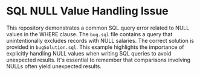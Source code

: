 # SQL NULL Value Handling Issue

This repository demonstrates a common SQL query error related to NULL values in the WHERE clause.  The `bug.sql` file contains a query that unintentionally excludes records with NULL salaries.  The correct solution is provided in `bugSolution.sql`.  This example highlights the importance of explicitly handling NULL values when writing SQL queries to avoid unexpected results.  It's essential to remember that comparisons involving NULLs often yield unexpected results.
